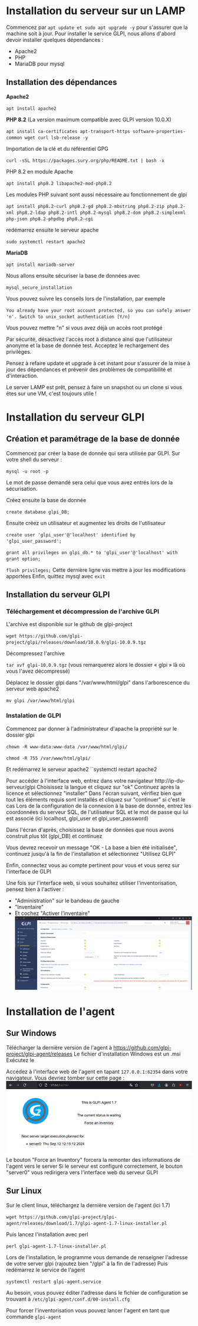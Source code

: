 # Installation du serveur sur un LAMP
Commencez par `apt update et sudo apt upgrade -y` pour s'assurer que la machine soit à jour.
Pour installer le service GLPI, nous allons d'abord devoir installer quelques dépendances :
- Apache2
- PHP
- MariaDB pour mysql

## Installation des dépendances
**Apache2**

`apt install apache2 `

**PHP 8.2** (La version maximum compatible avec GLPI version 10.0.X)

`apt install ca-certificates apt-transport-https software-properties-common wget curl lsb-release -y`

Importation de la clé et du référentiel GPG

`curl -sSL https://packages.sury.org/php/README.txt | bash -x`

PHP 8.2 en module Apache

`apt install php8.2 libapache2-mod-php8.2`

Les modules PHP suivant sont aussi nécessaire au fonctionnement de glpi

`apt install php8.2-curl php8.2-gd php8.2-mbstring php8.2-zip php8.2-xml php8.2-ldap php8.2-intl php8.2-mysql php8.2-dom php8.2-simplexml php-json php8.2-phpdbg php8.2-cgi`

redémarrez ensuite le serveur apache

`sudo systemctl restart apache2`

**MariaDB**

`apt install mariadb-server`

Nous allons ensuite sécuriser la base de données avec

`mysql_secure_installation`

Vous pouvez suivre les conseils lors de l'installation, par exemple 

`You already have your root account protected, so you can safely answer 'n'.
Switch to unix_socket authentication [Y/n]`

Vous pouvez mettre "n" si vous avez déjà un accès root protégé

Par sécurité, désactivez l'accès root à distance ainsi que l'utilisateur anonyme et la base de donnée test.
Acceptez le rechargement des privilèges.

Pensez à refaire update et upgrade à cet instant pour s'assurer de la mise à jour des dépendances et prévenir des problèmes de compatibilité et d'interaction.


Le server LAMP est prêt, pensez à faire un snapshot ou un clone si vous êtes sur une VM, c'est toujours utile !
# Installation du serveur GLPI
## Création et paramétrage de la base de donnée
Commencez par créer la base de donnée qui sera utilisée par GLPI. Sur votre shell du serveur :

`mysql -u root -p`

Le mot de passe demandé sera celui que vous avez entrés lors de la sécurisation.

Créez ensuite la base de donnée

`create database glpi_DB;`

Ensuite créez un utilisateur et augmentez les droits de l'utilisateur

`create user 'glpi_user'@'localhost' identified by 'glpi_user_password';`

`grant all privileges on glpi_db.* to 'glpi_user'@'localhost' with grant option;`

`flush privileges;`
Cette dernière ligne vas mettre à jour les modifications apportées
Enfin, quittez mysql avec `exit`

## Installation du serveur GLPI
### Téléchargement et décompression de l'archive GLPI
L'archive est disponible sur le github de glpi-project

`wget https://github.com/glpi-project/glpi/releases/download/10.0.9/glpi-10.0.9.tgz`

Décompressez l'archive

`tar xvf glpi-10.0.9.tgz`
(vous remarquerez alors le dossier « glpi » là où vous l'avez décompressé)

Déplacez le dossier glpi dans "/var/www/html/glpi" dans l'arborescence du serveur web apache2

`mv glpi /var/www/html/glpi`
### Instalation de GLPI
Commencez par donner à l'administrateur d'apache la propriété sur le dossier glpi

`chown -R www-data:www-data /var/www/html/glpi/`

`chmod -R 755 /var/www/html/glpi/`

Et redémarrez le serveur apache2
``systemctl restart apache2

Pour accéder à l'interface web, entrez dans votre navigateur http://ip-du-serveur/glpi
Choisissez la langue et cliquez sur "ok"
Continuez après la licence et sélectionnez "installer"
Dans l'écran suivant, vérifiez bien que tout les éléments requis sont installés et cliquez sur "continuer" si c'est le cas
Lors de la configuration de la connexion à la base de donnée, entrez les coordonnées du serveur SQL, de l'utilisateur SQL et le mot de passe qui lui est associé (ici localhost, glpi_user et glpi_user_password)

Dans l'écran d'après, choisissez la base de données que nous avons construit plus tôt (glpi_DB) et continuez

Vous devrez recevoir un message "OK - La base a bien été initialisée", continuez jusqu'à la fin de l'installation et sélectionnez "Utilisez GLPI"

Enfin, connectez vous au compte pertinent pour vous et vous serez sur l'interface de GLPI

Une fois sur l'interface web, si vous souhaitez utiliser l'inventorisation, pensez bien à l'activer :
- "Administration" sur le bandeau de gauche
- "Inventaire"
- Et cochez "Activer l'inventaire"
![Activation de l'inventaire](https://github.com/GrandPyjaman/GrandPyjaman-stuff/blob/main/Tutorials/GLPI/Activation_inventaire_glpi.png)
# Installation de l'agent
## Sur Windows
Télécharger la dernière version de l'agent à https://github.com/glpi-project/glpi-agent/releases
Le fichier d'installation Windows est un .msi
Exécutez le 

Accédez à l'interface web de l'agent en tapant `127.0.0.1:62354` dans votre navigateur. Vous devriez tomber sur cette page : ![Interface web de glpi-agent](https://github.com/GrandPyjaman/GrandPyjaman-stuff/blob/main/Tutorials/GLPI/gpli-agent_web_interface.png)
Le bouton "Force an Inventory" forcera la remonter des informations de l'agent vers le server
Si le serveur est configuré correctement, le bouton "server0" vous redirigera vers l'interface web du serveur GLPI

## Sur Linux
Sur le client linux, téléchargez la dernière version de l'agent (ici 1.7)

`wget https://github.com/glpi-project/glpi-agent/releases/download/1.7/glpi-agent-1.7-linux-installer.pl`

Puis lancez l'installation avec perl

`perl glpi-agent-1.7-linux-installer.pl`

Lors de l'installation, le programme vous demande de renseigner l'adresse de votre server glpi (rajoutez bien "/glpi" à la fin de l'adresse)
Puis redémarrez le service de l'agent

`systemctl restart glpi-agent.service`

Au besoin, vous pouvez éditer l'adresse dans le fichier de configuration se trouvant à `/etc/glpi-agent/conf.d/00-install.cfg`

Pour forcer l'inventorisation vous pouvez lancer l'agent en tant que commande `glpi-agent`
